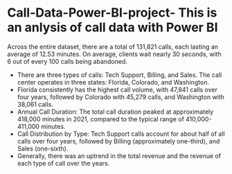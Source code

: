 # Call-Data-Power-BI-project- This is an anlysis of call data with Power BI 
Across the entire dataset, there are a total of 131,821 calls, each lasting an average of 12.53 minutes. On average, clients wait nearly 30 seconds, with 6 out of every 100 calls being abandoned.
- There are three types of calls: Tech Support, Billing, and Sales. The call center operates in three states: Florida, Colorado, and Washington.
- Florida consistently has the highest call volume, with 47,841 calls over four years, followed by Colorado with 45,279 calls, and Washington with 38,061 calls.
- Annual Call Duration: The total call duration peaked at approximately 418,000 minutes in 2021, compared to the typical range of 410,000-411,000 minutes.
- Call Distribution by Type: Tech Support calls account for about half of all calls over four years, followed by Billing (approximately one-third), and Sales (one-sixth).
- Generally, there was an uptrend in the total revenue and the revenue of each type of call over the years.
